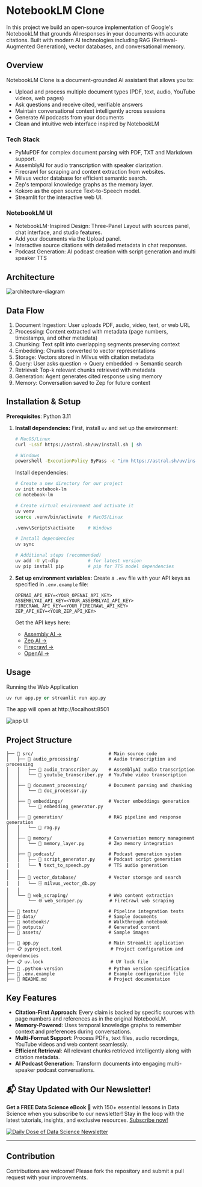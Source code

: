 # NotebookLM Clone
In this project we build an open-source implementation of Google's NotebookLM that grounds AI responses in your documents with accurate citations. Built with modern AI technologies including RAG (Retrieval-Augmented Generation), vector databases, and conversational memory.

## Overview

NotebookLM Clone is a document-grounded AI assistant that allows you to:

- Upload and process multiple document types (PDF, text, audio, YouTube videos, web pages)
- Ask questions and receive cited, verifiable answers
- Maintain conversational context intelligently across sessions
- Generate AI podcasts from your documents
- Clean and intuitive web interface inspired by NotebookLM

### Tech Stack

- PyMuPDF for complex document parsing with PDF, TXT and Markdown support.
- AssemblyAI for audio transcription with speaker diarization.
- Firecrawl for scraping and content extraction from websites.
- Milvus vector database for efficient semantic search.
- Zep's temporal knowledge graphs as the memory layer.
- Kokoro as the open source Text-to-Speech model.
- Streamlit for the interactive web UI.

### NotebookLM UI

- NotebookLM-Inspired Design: Three-Panel Layout with sources panel, chat interface, and studio features.
- Add your documents via the Upload panel.
- Interactive source citations with detailed metadata in chat responses.
- Podcast Generation: AI podcast creation with script generation and multi speaker TTS

## Architecture

![architecture-diagram](assets/flow-diagram.jpg)

## Data Flow
1. Document Ingestion: User uploads PDF, audio, video, text, or web URL
2. Processing: Content extracted with metadata (page numbers, timestamps, and other metadata)
3. Chunking: Text split into overlapping segments preserving context
4. Embedding: Chunks converted to vector representations
5. Storage: Vectors stored in Milvus with citation metadata
6. Query: User asks question → Query embedded → Semantic search
7. Retrieval: Top-k relevant chunks retrieved with metadata
8. Generation: Agent generates cited response using memory
9. Memory: Conversation saved to Zep for future context

## Installation & Setup

**Prerequisites**: Python 3.11
    
1. **Install dependencies:**
    First, install `uv` and set up the environment:
    ```bash
    # MacOS/Linux
    curl -LsSf https://astral.sh/uv/install.sh | sh

    # Windows
    powershell -ExecutionPolicy ByPass -c "irm https://astral.sh/uv/install.ps1 | iex"
    ```

    Install dependencies:
    ```bash
    # Create a new directory for our project
    uv init notebook-lm
    cd notebook-lm

    # Create virtual environment and activate it
    uv venv
    source .venv/bin/activate  # MacOS/Linux

    .venv\Scripts\activate     # Windows

    # Install dependencies
    uv sync

    # Additional steps (recommended)
    uv add -U yt-dlp           # for latest version
    uv pip install pip         # pip for TTS model dependencies
    ```

2. **Set up environment variables:**
   Create a `.env` file with your API keys as specified in `.env.example` file:
   ```env
   OPENAI_API_KEY=<YOUR_OPENAI_API_KEY>
   ASSEMBLYAI_API_KEY=<YOUR_ASSEMBLYAI_API_KEY>
   FIRECRAWL_API_KEY=<YOUR_FIRECRAWL_API_KEY>
   ZEP_API_KEY=<YOUR_ZEP_API_KEY>
   ```

   Get the API keys here:
   - [Assembly AI →](https://www.assemblyai.com/)
   - [Zep AI →](https://www.getzep.com/)
   - [Firecrawl →](https://www.firecrawl.dev/)
   - [OpenAI →](https://openai.com)


## Usage
Running the Web Application
```python
uv run app.py or streamlit run app.py
```
The app will open at http://localhost:8501

![app UI](assets/app-UI.png)


## Project Structure
```
├── 📂 src/                            # Main source code
│   ├── 📂 audio_processing/           # Audio transcription and processing
│   │   ├── 🎵 audio_transcriber.py    # AssemblyAI audio transcription
│   │   └── 🎥 youtube_transcriber.py  # YouTube video transcription
│   │
│   ├── 📂 document_processing/        # Document parsing and chunking
│   │   └── 📄 doc_processor.py
│   │
│   ├── 📂 embeddings/                 # Vector embeddings generation
│   │   └── 🧠 embedding_generator.py
│   │
│   ├── 📂 generation/                 # RAG pipeline and response generation
│   │   └── 🤖 rag.py
│   │
│   ├── 📂 memory/                     # Conversation memory management
│   │   └── 🧠 memory_layer.py         # Zep memory integration
│   │
│   ├── 📂 podcast/                    # Podcast generation system
│   │   ├── 📝 script_generator.py     # Podcast script generation
│   │   └── 🎙️ text_to_speech.py       # TTS audio generation
│   │
│   ├── 📂 vector_database/            # Vector storage and search
│   │   └── 🗄️ milvus_vector_db.py
│   │
│   └── 📂 web_scraping/               # Web content extraction
│       └── 🌐 web_scraper.py          # FireCrawl web scraping
│
├── 📂 tests/                          # Pipeline integration tests
├── 📂 data/                           # Sample documents
├── 📂 notebooks/                      # Walkthrough notebook
├── 📂 outputs/                        # Generated content
├── 📂 assets/                         # Sample images
│
├── 📱 app.py                          # Main Streamlit application
├── 📋 pyproject.toml                  # Project configuration and dependencies
├── 📋 uv.lock                         # UV lock file
├── 🐍 .python-version                 # Python version specification
├── 📝 .env.example                    # Example configuration file
├── 📝 README.md                       # Project documentation
```

## Key Features

- **Citation-First Approach**: Every claim is backed by specific sources with page numbers and references as in the original NotebookLM.
- **Memory-Powered**: Uses temporal knowledge graphs to remember context and preferences during conversations.
- **Multi-Format Support**: Process PDFs, text files, audio recordings, YouTube videos and web content seamlessly.
- **Efficient Retrieval**: All relevant chunks retrieved intelligently along with citation metadata.
- **AI Podcast Generation**: Transform documents into engaging multi-speaker podcast conversations.

## 📬 Stay Updated with Our Newsletter!
**Get a FREE Data Science eBook** 📖 with 150+ essential lessons in Data Science when you subscribe to our newsletter! Stay in the loop with the latest tutorials, insights, and exclusive resources. [Subscribe now!](https://join.dailydoseofds.com)

[![Daily Dose of Data Science Newsletter](https://github.com/patchy631/ai-engineering/blob/main/resources/join_ddods.png)](https://join.dailydoseofds.com)

---

## Contribution

Contributions are welcome! Please fork the repository and submit a pull request with your improvements. 